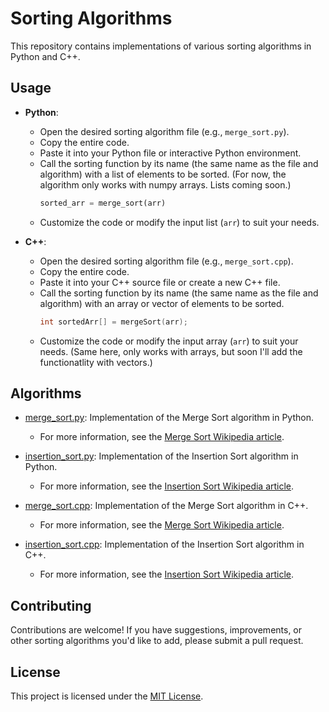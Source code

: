 # Sorting Algorithms

This repository contains implementations of various sorting algorithms in Python and C++.

## Usage

- **Python**:
  - Open the desired sorting algorithm file (e.g., `merge_sort.py`).
  - Copy the entire code.
  - Paste it into your Python file or interactive Python environment.
  - Call the sorting function by its name (the same name as the file and algorithm) with a list of elements to be sorted. (For now, the algorithm only works with numpy arrays. Lists coming soon.)
    ```python
    sorted_arr = merge_sort(arr)
    ```
  - Customize the code or modify the input list (`arr`) to suit your needs.

- **C++**:
  - Open the desired sorting algorithm file (e.g., `merge_sort.cpp`).
  - Copy the entire code.
  - Paste it into your C++ source file or create a new C++ file.
  - Call the sorting function by its name (the same name as the file and algorithm) with an array or vector of elements to be sorted.
    ```cpp
    int sortedArr[] = mergeSort(arr);
    ```
  - Customize the code or modify the input array (`arr`) to suit your needs. (Same here, only works with arrays, but soon I'll add the functionatlity with vectors.)

## Algorithms

- [merge_sort.py](merge_sort.py): Implementation of the Merge Sort algorithm in Python.
  - For more information, see the [Merge Sort Wikipedia article](https://en.wikipedia.org/wiki/Merge_sort).

- [insertion_sort.py](insertion_sort.py): Implementation of the Insertion Sort algorithm in Python.
  - For more information, see the [Insertion Sort Wikipedia article](https://en.wikipedia.org/wiki/Insertion_sort).

- [merge_sort.cpp](merge_sort.cpp): Implementation of the Merge Sort algorithm in C++.
  - For more information, see the [Merge Sort Wikipedia article](https://en.wikipedia.org/wiki/Merge_sort).

- [insertion_sort.cpp](insertion_sort.cpp): Implementation of the Insertion Sort algorithm in C++.
  - For more information, see the [Insertion Sort Wikipedia article](https://en.wikipedia.org/wiki/Insertion_sort).

## Contributing

Contributions are welcome! If you have suggestions, improvements, or other sorting algorithms you'd like to add, please submit a pull request.

## License

This project is licensed under the [MIT License](LICENSE).
